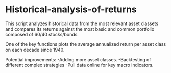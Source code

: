 # Historical-analysis-of-returns

This script analyzes historical data from the most relevant asset classets
and compares its returns against the most basic and common portfolio composed
of 60/40 stocks/bonds.

One of the key functions plots the average annualized return per asset class on each
decade since 1940. 

Potential improvements: 
-Adding more asset classes.
-Backtesting of different complex strategies
-Pull data online for key macro indicators.
